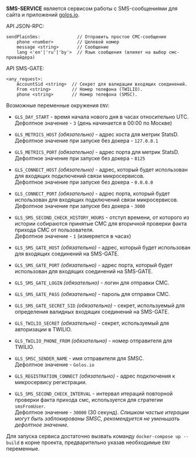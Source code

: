 
**SMS-SERVICE** является сервисом работы с SMS-сообщениями для сайта и приложений [golos.io](https://golos.io).

API JSON-RPC:

```
sendPlainSms:              // Отправить простое СМС-сообщение
    phone <number>         // Целевой номер
    message <string>       // Сообщение
    lang <'en'|'ru'|'by'>  // Язык сообщения (влияет на выбор смс-провайдера)
```

API SMS-GATE:

```
<any_request>:
    AccountSid <string>  // Секрет для валидации входящих соединений.
    From <string>        // Номер телефона (TWILIO).
    phone <string>       // Номер телефона (SMSC).
```

Возможные переменные окружения `ENV`:

-   `GLS_DAY_START` - время начала нового дня в часах относительно UTC.  
     Дефолтное значение - `3` (день начинается в 00:00 по Москве)

-   `GLS_METRICS_HOST` _(обязательно)_ - адрес хоста для метрик StatsD.  
     Дефолтное значение при запуске без докера - `127.0.0.1`

-   `GLS_METRICS_PORT` _(обязательно)_ - адрес порта для метрик StatsD.  
     Дефолтное значение при запуске без докера - `8125`

-   `GLS_CONNECT_HOST` _(обязательно)_ - адрес, который будет использован для входящих подключений связи микросервисов.  
     Дефолтное значение при запуске без докера - `0.0.0.0`

-   `GLS_CONNECT_PORT` _(обязательно)_ - адрес порта, который будет использован для входящих подключений связи микросервисов.  
     Дефолтное значение при запуске без докера - `3000`

-   `GLS_SMS_SECOND_CHECK_HISTORY_HOURS` - отступ времени, от которого из истории собираются принятые СМС для вторичной проверки факта прихода СМС от пользователя.  
     Дефолтное значение - `1` (измеряется в часах)

-   `GLS_SMS_GATE_HOST` _(обязательно)_ - адрес, который будет использован для входящих соединений на SMS-GATE.

-   `GLS_SMS_GATE_PORT` _(обязательно)_ - адрес порта, который будет использован для входящих соединений на SMS-GATE.

-   `GLS_SMS_GATE_LOGIN` _(обязательно)_ - логин для отправки СМС.

-   `GLS_SMS_GATE_PASS` _(обязательно)_ - пароль для отправки СМС.

-   `GLS_SMS_GATE_SECRET_SID` _(обязательно)_ - секрет, используемый для определения валидных входящих соединений на SMS-GATE.

-   `GLS_TWILIO_SECRET` _(обязательно)_ - секрет, используемый для авторизации в TWILIO.

-   `GLS_TWILIO_PHONE_FROM` _(обязательно)_ - номер отправителя для TWILIO.

-   `GLS_SMSC_SENDER_NAME` - имя отправителя для SMSC.  
     Дефолтное значение - `Golos.io`

-   `GLS_REGISTRATION_CONNECT` _(обязательно)_ - адрес подключения к микросервису регистрации.

-   `GLS_SMS_SECOND_CHECK_INTERVAL` - интервал итераций повторной проверки факта прихода смс, используется для стратегии `smsFromUser`.  
     Дефолтное значение - `30000` (30 секунд). _Слишком частые итерации могут быть заблокированы SMSC, рекомендуется не уменьшать дефолтное значение._

Для запуска сервиса достаточно вызвать команду `docker-compose up --build` в корне проекта, предварительно указав
необходимые `ENV` переменные.
